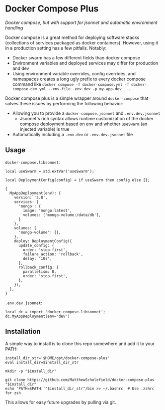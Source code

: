 # Docker Compose Plus

*Docker compose, but with support for jsonnet and automatic environment handling*

Docker compose is a great method for deploying software stacks (collections of services packaged as docker containers). However, using it in a production setting has a few pitfalls. Notably:

 - Docker swarm has a few different fields than docker compose
 - Environment variables and deployed services may differ for production and dev
 - Using environment variable overrides, config overrides, and namespaces creates a long ugly prefix to every docker compose command like `docker compose -f docker-compose.yml -f docker-compose.dev.yml --env-file .env.dev -p my-app-dev ...`

Docker compose plus is a simple wrapper around `docker-compose` that solves these issues by performing the following behavior:

 - Allowing you to provide a `docker-compose.jsonnet` and `.env.dev.jsonnet`
   - Jsonnet's rich syntax allows runtime customization of the docker compose deployment based on env and whether `useSwarm` (an injected variable) is true
 - Automatically including a `.env.dev` or `.env.dev.jsonnet` file

## Usage

`docker-compose.libsonnet`:

```jsonnet
local useSwarm = std.extVar('useSwarm');

local DeploymentConfig(config) = if useSwarm then config else {};

{
  MyAppDeployment(env): {
    version: '3.8',
    services: {
      'mongo': {
        image: 'mongo:latest',
        volumes: ['mongo-volume:/data/db'],
      }
    },
    volumes: {
      'mongo-volume': {},
    },
    deploy: DeploymentConfig({
      update_config: {
        order: 'stop-first',
        failure_action: 'rollback',
        delay: '10s',
      },
      rollback_config: {
        parallelism: 0,
        order: 'stop-first',
      },
    }),
  },
}
```

`.env.dev.jsonnet`:

```jsonnet
local dc = import 'docker-compose.libsonnet';
dc.MyAppDeployment(env='dev')
```

## Installation

A simple way to install is to clone this repo somewhere and add it to your PATH:

```
install_dir_str='$HOME/opt/docker-compose-plus'
eval install_dir=$install_dir_str

mkdir -p "$install_dir"

git clone https://github.com/MatthewScholefield/docker-compose-plus "$install_dir"
echo 'PATH=$PATH:'"$install_dir_str"/bin >> ~/.bashrc  # Use .zshrc for zsh
```

This allows for easy future upgrades by pulling via git.

